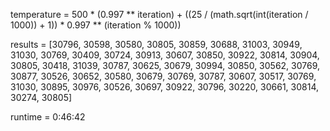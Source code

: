 temperature = 500 * (0.997 ** iteration) + ((25 / (math.sqrt(int(iteration / 1000)) + 1)) * 0.997 ** (iteration % 1000))

results = [30796, 30598, 30580, 30805, 30859, 30688, 31003, 30949, 31030, 30769, 30409, 30724, 30913, 30607, 30850, 30922, 30814, 30904, 30805, 30418, 31039, 30787, 30625, 30679, 30994, 30850, 30562, 30769, 30877, 30526, 30652, 30580, 30679, 30769, 30787, 30607, 30517, 30769, 31030, 30895, 30976, 30526, 30697, 30922, 30796, 30220, 30661, 30814, 30274, 30805]

runtime = 0:46:42